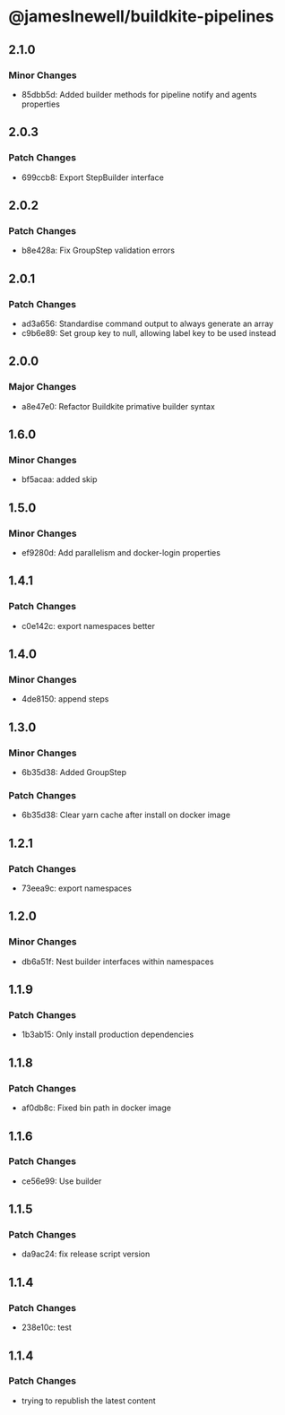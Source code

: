 # @jameslnewell/buildkite-pipelines

## 2.1.0

### Minor Changes

- 85dbb5d: Added builder methods for pipeline notify and agents properties

## 2.0.3

### Patch Changes

- 699ccb8: Export StepBuilder interface

## 2.0.2

### Patch Changes

- b8e428a: Fix GroupStep validation errors

## 2.0.1

### Patch Changes

- ad3a656: Standardise command output to always generate an array
- c9b6e89: Set group key to null, allowing label key to be used instead

## 2.0.0

### Major Changes

- a8e47e0: Refactor Buildkite primative builder syntax

## 1.6.0

### Minor Changes

- bf5acaa: added skip

## 1.5.0

### Minor Changes

- ef9280d: Add parallelism and docker-login properties

## 1.4.1

### Patch Changes

- c0e142c: export namespaces better

## 1.4.0

### Minor Changes

- 4de8150: append steps

## 1.3.0

### Minor Changes

- 6b35d38: Added GroupStep

### Patch Changes

- 6b35d38: Clear yarn cache after install on docker image

## 1.2.1

### Patch Changes

- 73eea9c: export namespaces

## 1.2.0

### Minor Changes

- db6a51f: Nest builder interfaces within namespaces

## 1.1.9

### Patch Changes

- 1b3ab15: Only install production dependencies

## 1.1.8

### Patch Changes

- af0db8c: Fixed bin path in docker image

## 1.1.6

### Patch Changes

- ce56e99: Use builder

## 1.1.5

### Patch Changes

- da9ac24: fix release script version

## 1.1.4

### Patch Changes

- 238e10c: test

## 1.1.4

### Patch Changes

- trying to republish the latest content
